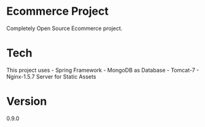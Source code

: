 Ecommerce Project
=================
Completely Open Source Ecommerce project.

Tech
=========
This project uses
	- Spring Framework
	- MongoDB as Database
	- Tomcat-7
	- Nginx-1.5.7 Server for Static Assets

Version
=======
0.9.0